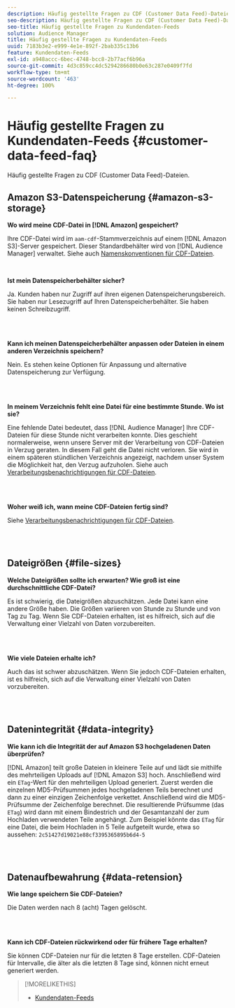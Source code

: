 ```yaml
---
description: Häufig gestellte Fragen zu CDF (Customer Data Feed)-Dateien.
seo-description: Häufig gestellte Fragen zu CDF (Customer Data Feed)-Dateien.
seo-title: Häufig gestellte Fragen zu Kundendaten-Feeds
solution: Audience Manager
title: Häufig gestellte Fragen zu Kundendaten-Feeds
uuid: 7183b3e2-e999-4e1e-892f-2bab335c13b6
feature: Kundendaten-Feeds
exl-id: a948accc-6bec-4748-bcc8-2b77acf6b96a
source-git-commit: 4d3c859cc4dc5294286680b0e63c287e0409f7fd
workflow-type: tm+mt
source-wordcount: '463'
ht-degree: 100%

---
```


# Häufig gestellte Fragen zu Kundendaten-Feeds {#customer-data-feed-faq}

Häufig gestellte Fragen zu CDF (Customer Data Feed)-Dateien.

## Amazon S3-Datenspeicherung {#amazon-s3-storage}

**Wo wird meine CDF-Datei in [!DNL Amazon] gespeichert?**

Ihre CDF-Datei wird im `aam-cdf`-Stammverzeichnis auf einem [!DNL Amazon S3]-Server gespeichert. Dieser Standardbehälter wird von [!DNL Audience Manager] verwaltet. Siehe auch [Namenskonventionen für CDF-Dateien](../features/cdf-files.md#cdf-naming-conventions).

<br>

**Ist mein Datenspeicherbehälter sicher?**

Ja. Kunden haben nur Zugriff auf ihren eigenen Datenspeicherungsbereich. Sie haben nur Lesezugriff auf Ihren Datenspeicherbehälter. Sie haben keinen Schreibzugriff.

<br> 

**Kann ich meinen Datenspeicherbehälter anpassen oder Dateien in einem anderen Verzeichnis speichern?**

Nein. Es stehen keine Optionen für Anpassung und alternative Datenspeicherung zur Verfügung.

<br> 

**In meinem Verzeichnis fehlt eine Datei für eine bestimmte Stunde. Wo ist sie?**

Eine fehlende Datei bedeutet, dass [!DNL Audience Manager] Ihre CDF-Dateien für diese Stunde nicht verarbeiten konnte. Dies geschieht normalerweise, wenn unsere Server mit der Verarbeitung von CDF-Dateien in Verzug geraten. In diesem Fall geht die Datei nicht verloren. Sie wird in einem späteren stündlichen Verzeichnis angezeigt, nachdem unser System die Möglichkeit hat, den Verzug aufzuholen. Siehe auch [Verarbeitungsbenachrichtigungen für CDF-Dateien](../features/cdf-files.md#cdf-file-processing-notifications).

<br> 

**Woher weiß ich, wann meine CDF-Dateien fertig sind?**

Siehe [Verarbeitungsbenachrichtigungen für CDF-Dateien](../features/cdf-files.md#cdf-file-processing-notifications).

<br> 

## Dateigrößen {#file-sizes}

**Welche Dateigrößen sollte ich erwarten? Wie groß ist eine durchschnittliche CDF-Datei?**

Es ist schwierig, die Dateigrößen abzuschätzen. Jede Datei kann eine andere Größe haben. Die Größen variieren von Stunde zu Stunde und von Tag zu Tag. Wenn Sie CDF-Dateien erhalten, ist es hilfreich, sich auf die Verwaltung einer Vielzahl von Daten vorzubereiten.

<br> 

**Wie viele Dateien erhalte ich?**

Auch das ist schwer abzuschätzen. Wenn Sie jedoch CDF-Dateien erhalten, ist es hilfreich, sich auf die Verwaltung einer Vielzahl von Daten vorzubereiten.

<br> 

## Datenintegrität {#data-integrity}

**Wie kann ich die Integrität der auf Amazon S3 hochgeladenen Daten überprüfen?**

[!DNL Amazon] teilt große Dateien in kleinere Teile auf und lädt sie mithilfe des mehrteiligen Uploads auf [!DNL Amazon S3] hoch. Anschließend wird ein `ETag`-Wert für den mehrteiligen Upload generiert. Zuerst werden die einzelnen MD5-Prüfsummen jedes hochgeladenen Teils berechnet und dann zu einer einzigen Zeichenfolge verkettet. Anschließend wird die MD5-Prüfsumme der Zeichenfolge berechnet. Die resultierende Prüfsumme (das `ETag`) wird dann mit einem Bindestrich und der Gesamtanzahl der zum Hochladen verwendeten Teile angehängt. Zum Beispiel könnte das `ETag` für eine Datei, die beim Hochladen in 5 Teile aufgeteilt wurde, etwa so aussehen: `2c51427d19021e88cf3395365895b6d4-5`

<br> 

## Datenaufbewahrung {#data-retension}

**Wie lange speichern Sie CDF-Dateien?**

Die Daten werden nach 8 (acht) Tagen gelöscht.

<br> 

**Kann ich CDF-Dateien rückwirkend oder für frühere Tage erhalten?**

Sie können CDF-Dateien nur für die letzten 8 Tage erstellen. CDF-Dateien für Intervalle, die älter als die letzten 8 Tage sind, können nicht erneut generiert werden.

>[!MORELIKETHIS]
>
>* [Kundendaten-Feeds](../features/cdf-files.md)

